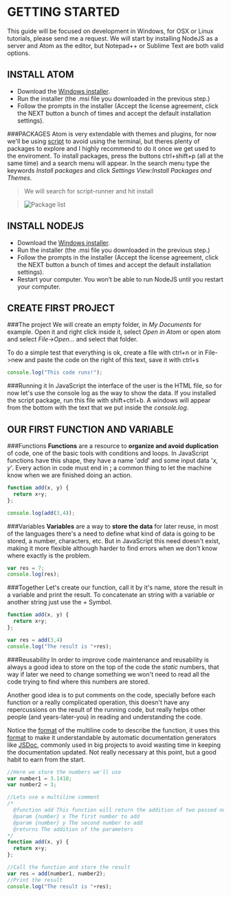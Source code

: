 GETTING STARTED
===============

This guide will be focused on development in Windows, for OSX or Linux tutorials, please send me a request.
We will start by installing NodeJS as a server and Atom as the editor, but Notepad++ or Sublime Text are both valid options.

INSTALL ATOM
------------
* Download the [Windows installer](https://github.com/atom/atom/releases/download/v1.12.4/AtomSetup.msi).
* Run the installer (the .msi file you downloaded in the previous step.)
* Follow the prompts in the installer (Accept the license agreement, click the NEXT button a bunch of times and accept the default installation settings).

###PACKAGES
Atom is very extendable with themes and plugins, for now we'll be using [script](https://atom.io/packages/script) to avoid using the terminal, but theres plenty of packages to explore and I highly recommend to do it once we get used to the enviroment. To install packages, press the buttons ctrl+shift+p (all at the same time) and a search menu will appear. In the search menu type the keywords *Install packages* and click *Settings View:Install Packages and Themes*.

> We will search for script-runner and hit install

> ![Package list](https://zenagiwa.files.wordpress.com/2015/02/installview.jpg?w=700)

INSTALL NODEJS
---------------
* Download the [Windows installer](https://nodejs.org/dist/v7.1.0/node-v7.1.0-x64.msi).
* Run the installer (the .msi file you downloaded in the previous step.)
* Follow the prompts in the installer (Accept the license agreement, click the NEXT button a bunch of times and accept the default installation settings).
* Restart your computer. You won’t be able to run NodeJS until you restart your computer.

CREATE FIRST PROJECT
--------------------

###The project
We will create an empty folder, in *My Documents* for example. Open it and right click inside it, select *Open in Atom* or open atom and select *File->Open...* and select that folder.

To do a simple test that everything is ok, create a file with ctrl+n or in File->new and paste the code on the right of this text, save it with ctrl+s

``` javascript
console.log("This code runs!");
```

###Running it
In JavaScript the interface of the user is the HTML file, so for now let's use the console log as the way to show the data. If you installed the script package, run this file with shift+ctrl+b. A windows will appear from the bottom with the text that we put inside the *console.log*.

OUR FIRST FUNCTION AND VARIABLE
-------------------------------

###Functions
**Functions** are a resource to **organize and avoid duplication** of code, one of the basic tools with conditions and loops. In JavaScript functions have this shape, they have a name '*add*' and some input data '*x, y*'. Every action in code must end in **;** a common thing to let the machine know when we are finished doing an action.

``` javascript
function add(x, y) {
  return x+y;
};

console.log(add(3,4));
```

###Variables
**Variables** are a way to **store the data** for later reuse, in most of the languages there's a need to define what kind of data is going to be stored, a number, characters, etc. But in JavaScript this need doesn't exist, making it more flexible although harder to find errors when we don't know where exactly is the problem.

``` javascript
var res = 7;
console.log(res);
```

###Together
Let's create our function, call it by it's name, store the result in a variable and print the result. To concatenate an string with a variable or another string just use the *+* Symbol.

``` javascript
function add(x, y) {
  return x+y;
};

var res = add(3,4)
console.log("The result is "+res);
```

###Reusability
In order to improve code maintenance and reusability is always a good idea to store on the top of the code the *static* numbers, that way if later we need to change something we won't need to read all the code trying to find where this numbers are stored.

Another good idea is to put comments on the code, specially before each function or a really complicated operation, this doesn't have any repercussions on the result of the running code, but really helps other people (and years-later-you) in reading and understanding the code.

Notice the [format](http://usejsdoc.org/tags-returns.html) of the multiline code to describe the function, it uses this [format](http://usejsdoc.org/tags-param.html) to make it understandable by automatic documentation generators like [JSDoc](http://usejsdoc.org/index.html), commonly used in big projects to avoid wasting time in keeping the documentation updated. Not really necessary at this point, but a good habit to earn from the start.

``` javascript
//Here we store the numbers we'll use
var number1 = 3.1418;
var number2 = 3;

//Lets use a multiline comment
/*
  @function add This function will return the addition of two passed numbers
  @param {number} x The first number to add
  @param {number} y The second number to add
  @returns The addition of the parameters
*/
function add(x, y) {
  return x+y;
};

//Call the function and store the result
var res = add(number1, number2);
//Print the result
console.log("The result is "+res);
```
